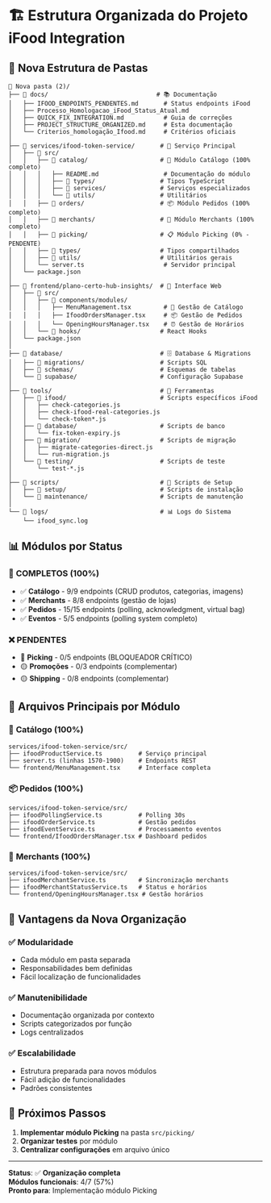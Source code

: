 # 🏗️ Estrutura Organizada do Projeto iFood Integration

## 📂 Nova Estrutura de Pastas

```
📁 Nova pasta (2)/
├── 📁 docs/                              # 📚 Documentação
│   ├── IFOOD_ENDPOINTS_PENDENTES.md       # Status endpoints iFood
│   ├── Processo_Homologacao_iFood_Status_Atual.md
│   ├── QUICK_FIX_INTEGRATION.md           # Guia de correções
│   ├── PROJECT_STRUCTURE_ORGANIZED.md     # Esta documentação
│   └── Criterios_homologação_Ifood.md     # Critérios oficiais
│
├── 📁 services/ifood-token-service/       # 🚀 Serviço Principal
│   ├── 📁 src/
│   │   ├── 📁 catalog/                    # 🛒 Módulo Catálogo (100% completo)
│   │   │   ├── README.md                  # Documentação do módulo
│   │   │   ├── 📁 types/                  # Tipos TypeScript
│   │   │   ├── 📁 services/               # Serviços especializados
│   │   │   └── 📁 utils/                  # Utilitários
│   │   ├── 📁 orders/                     # 📦 Módulo Pedidos (100% completo)
│   │   ├── 📁 merchants/                  # 🏪 Módulo Merchants (100% completo)
│   │   ├── 📁 picking/                    # 📋 Módulo Picking (0% - PENDENTE)
│   │   ├── 📁 types/                      # Tipos compartilhados
│   │   ├── 📁 utils/                      # Utilitários gerais
│   │   └── server.ts                      # Servidor principal
│   └── package.json
│
├── 📁 frontend/plano-certo-hub-insights/  # 🎨 Interface Web
│   ├── 📁 src/
│   │   ├── 📁 components/modules/
│   │   │   ├── MenuManagement.tsx         # 🛒 Gestão de Catálogo
│   │   │   ├── IfoodOrdersManager.tsx     # 📦 Gestão de Pedidos
│   │   │   └── OpeningHoursManager.tsx    # ⏰ Gestão de Horários
│   │   └── 📁 hooks/                      # React Hooks
│   └── package.json
│
├── 📁 database/                           # 🗄️ Database & Migrations
│   ├── 📁 migrations/                     # Scripts SQL
│   ├── 📁 schemas/                        # Esquemas de tabelas
│   └── 📁 supabase/                       # Configuração Supabase
│
├── 📁 tools/                              # 🔧 Ferramentas
│   ├── 📁 ifood/                          # Scripts específicos iFood
│   │   ├── check-categories.js
│   │   ├── check-ifood-real-categories.js
│   │   └── check-token*.js
│   ├── 📁 database/                       # Scripts de banco
│   │   └── fix-token-expiry.js
│   ├── 📁 migration/                      # Scripts de migração
│   │   ├── migrate-categories-direct.js
│   │   └── run-migration.js
│   └── 📁 testing/                        # Scripts de teste
│       └── test-*.js
│
├── 📁 scripts/                            # 🔨 Scripts de Setup
│   ├── 📁 setup/                          # Scripts de instalação
│   └── 📁 maintenance/                    # Scripts de manutenção
│
└── 📁 logs/                               # 📊 Logs do Sistema
    └── ifood_sync.log
```

## 📊 Módulos por Status

### 🎉 **COMPLETOS (100%)**
- ✅ **Catálogo** - 9/9 endpoints (CRUD produtos, categorias, imagens)
- ✅ **Merchants** - 8/8 endpoints (gestão de lojas)  
- ✅ **Pedidos** - 15/15 endpoints (polling, acknowledgment, virtual bag)
- ✅ **Eventos** - 5/5 endpoints (polling system completo)

### ❌ **PENDENTES** 
- 🔴 **Picking** - 0/5 endpoints (BLOQUEADOR CRÍTICO)
- 🟡 **Promoções** - 0/3 endpoints (complementar)
- 🟡 **Shipping** - 0/8 endpoints (complementar)

## 🎯 Arquivos Principais por Módulo

### 🛒 **Catálogo (100%)**
```
services/ifood-token-service/src/
├── ifoodProductService.ts          # Serviço principal
├── server.ts (linhas 1570-1900)    # Endpoints REST
└── frontend/MenuManagement.tsx     # Interface completa
```

### 📦 **Pedidos (100%)**
```
services/ifood-token-service/src/
├── ifoodPollingService.ts          # Polling 30s
├── ifoodOrderService.ts            # Gestão pedidos
├── ifoodEventService.ts            # Processamento eventos
└── frontend/IfoodOrdersManager.tsx # Dashboard pedidos
```

### 🏪 **Merchants (100%)**
```
services/ifood-token-service/src/
├── ifoodMerchantService.ts         # Sincronização merchants
├── ifoodMerchantStatusService.ts   # Status e horários
└── frontend/OpeningHoursManager.tsx # Gestão horários
```

## 🔧 Vantagens da Nova Organização

### ✅ **Modularidade**
- Cada módulo em pasta separada
- Responsabilidades bem definidas
- Fácil localização de funcionalidades

### ✅ **Manutenibilidade**  
- Documentação organizada por contexto
- Scripts categorizados por função
- Logs centralizados

### ✅ **Escalabilidade**
- Estrutura preparada para novos módulos
- Fácil adição de funcionalidades
- Padrões consistentes

## 🚀 Próximos Passos

1. **Implementar módulo Picking** na pasta `src/picking/`
2. **Organizar testes** por módulo
3. **Centralizar configurações** em arquivo único

---

**Status**: ✅ **Organização completa**  
**Módulos funcionais**: 4/7 (57%)  
**Pronto para**: Implementação módulo Picking